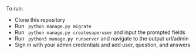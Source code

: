 To run:
- Clone this repository
- Run ``` python manage.py migrate```
- Run ``` python manage.py createsuperuser``` and input the prompted fields
- Run ``` python3 manage.py runserver``` and navigate to the output url/admin
- Sign in with your admin credentials and add user, question, and answers